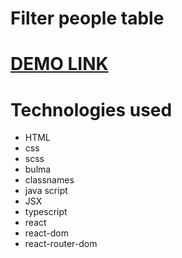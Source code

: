 # Filter people table

# [DEMO LINK](https://bonum-taurus.github.io/Filter-people-table_react/)

# Technologies used
- HTML
- css
- scss
- bulma
- classnames
- java script
- JSX
- typescript
- react
- react-dom
- react-router-dom
